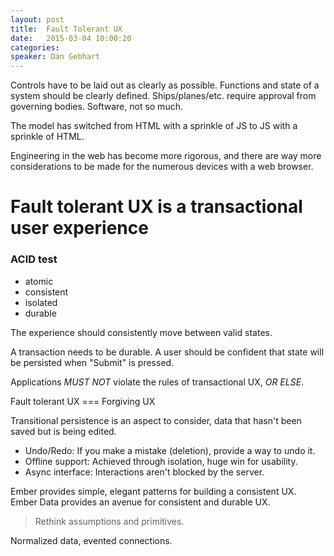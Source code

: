 ```yaml
---
layout: post
title:  Fault Tolerant UX
date:   2015-03-04 10:00:20
categories:
speaker: Dan Gebhart
---
```


Controls have to be laid out as clearly as possible. Functions and state of a system
should be clearly defined. Ships/planes/etc. require approval from governing bodies.
Software, not so much.

The model has switched from HTML with a sprinkle of JS to JS with a sprinkle of HTML.

Engineering in the web has become more rigorous, and there are way more considerations
to be made for the numerous devices with a web browser.

# Fault tolerant UX is a transactional user experience

### ACID test

* atomic
* consistent
* isolated
* durable

The experience should consistently move between valid states.

A transaction needs to be durable. A user should be confident that state will be persisted
when "Submit" is pressed.

Applications _MUST NOT_ violate the rules of transactional UX, _OR ELSE_.

Fault tolerant UX === Forgiving UX

Transitional persistence is an aspect to consider, data that hasn't been saved but is being edited.

* Undo/Redo: If you make a mistake (deletion), provide a way to undo it.
* Offline support: Achieved through isolation, huge win for usability.
* Async interface: Interactions aren't blocked by the server.

Ember provides simple, elegant patterns for building a consistent UX. Ember Data
provides an avenue for consistent and durable UX.

> Rethink assumptions and primitives.

Normalized data, evented connections.

